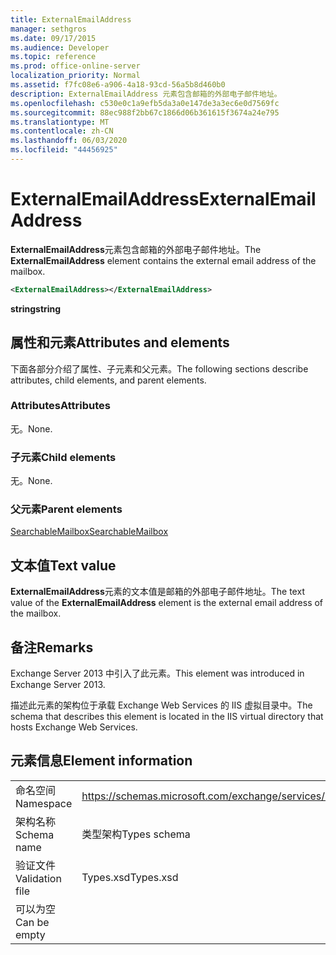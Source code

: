 ```yaml
---
title: ExternalEmailAddress
manager: sethgros
ms.date: 09/17/2015
ms.audience: Developer
ms.topic: reference
ms.prod: office-online-server
localization_priority: Normal
ms.assetid: f7fc08e6-a906-4a18-93cd-56a5b8d460b0
description: ExternalEmailAddress 元素包含邮箱的外部电子邮件地址。
ms.openlocfilehash: c530e0c1a9efb5da3a0e147de3a3ec6e0d7569fc
ms.sourcegitcommit: 88ec988f2bb67c1866d06b361615f3674a24e795
ms.translationtype: MT
ms.contentlocale: zh-CN
ms.lasthandoff: 06/03/2020
ms.locfileid: "44456925"
---
```

# <a name="externalemailaddress"></a><span data-ttu-id="d865a-103">ExternalEmailAddress</span><span class="sxs-lookup"><span data-stu-id="d865a-103">ExternalEmailAddress</span></span>

<span data-ttu-id="d865a-104">**ExternalEmailAddress**元素包含邮箱的外部电子邮件地址。</span><span class="sxs-lookup"><span data-stu-id="d865a-104">The **ExternalEmailAddress** element contains the external email address of the mailbox.</span></span> 
  
```XML
<ExternalEmailAddress></ExternalEmailAddress>
```

<span data-ttu-id="d865a-105">**string**</span><span class="sxs-lookup"><span data-stu-id="d865a-105">**string**</span></span>

## <a name="attributes-and-elements"></a><span data-ttu-id="d865a-106">属性和元素</span><span class="sxs-lookup"><span data-stu-id="d865a-106">Attributes and elements</span></span>

<span data-ttu-id="d865a-107">下面各部分介绍了属性、子元素和父元素。</span><span class="sxs-lookup"><span data-stu-id="d865a-107">The following sections describe attributes, child elements, and parent elements.</span></span>
  
### <a name="attributes"></a><span data-ttu-id="d865a-108">Attributes</span><span class="sxs-lookup"><span data-stu-id="d865a-108">Attributes</span></span>

<span data-ttu-id="d865a-109">无。</span><span class="sxs-lookup"><span data-stu-id="d865a-109">None.</span></span>
  
### <a name="child-elements"></a><span data-ttu-id="d865a-110">子元素</span><span class="sxs-lookup"><span data-stu-id="d865a-110">Child elements</span></span>

<span data-ttu-id="d865a-111">无。</span><span class="sxs-lookup"><span data-stu-id="d865a-111">None.</span></span>
  
### <a name="parent-elements"></a><span data-ttu-id="d865a-112">父元素</span><span class="sxs-lookup"><span data-stu-id="d865a-112">Parent elements</span></span>

[<span data-ttu-id="d865a-113">SearchableMailbox</span><span class="sxs-lookup"><span data-stu-id="d865a-113">SearchableMailbox</span></span>](searchablemailbox.md)
  
## <a name="text-value"></a><span data-ttu-id="d865a-114">文本值</span><span class="sxs-lookup"><span data-stu-id="d865a-114">Text value</span></span>

<span data-ttu-id="d865a-115">**ExternalEmailAddress**元素的文本值是邮箱的外部电子邮件地址。</span><span class="sxs-lookup"><span data-stu-id="d865a-115">The text value of the **ExternalEmailAddress** element is the external email address of the mailbox.</span></span> 
  
## <a name="remarks"></a><span data-ttu-id="d865a-116">备注</span><span class="sxs-lookup"><span data-stu-id="d865a-116">Remarks</span></span>

<span data-ttu-id="d865a-117">Exchange Server 2013 中引入了此元素。</span><span class="sxs-lookup"><span data-stu-id="d865a-117">This element was introduced in Exchange Server 2013.</span></span>
  
<span data-ttu-id="d865a-118">描述此元素的架构位于承载 Exchange Web Services 的 IIS 虚拟目录中。</span><span class="sxs-lookup"><span data-stu-id="d865a-118">The schema that describes this element is located in the IIS virtual directory that hosts Exchange Web Services.</span></span>
  
## <a name="element-information"></a><span data-ttu-id="d865a-119">元素信息</span><span class="sxs-lookup"><span data-stu-id="d865a-119">Element information</span></span>

|||
|:-----|:-----|
|<span data-ttu-id="d865a-120">命名空间</span><span class="sxs-lookup"><span data-stu-id="d865a-120">Namespace</span></span>  <br/> |https://schemas.microsoft.com/exchange/services/2006/types  <br/> |
|<span data-ttu-id="d865a-121">架构名称</span><span class="sxs-lookup"><span data-stu-id="d865a-121">Schema name</span></span>  <br/> |<span data-ttu-id="d865a-122">类型架构</span><span class="sxs-lookup"><span data-stu-id="d865a-122">Types schema</span></span>  <br/> |
|<span data-ttu-id="d865a-123">验证文件</span><span class="sxs-lookup"><span data-stu-id="d865a-123">Validation file</span></span>  <br/> |<span data-ttu-id="d865a-124">Types.xsd</span><span class="sxs-lookup"><span data-stu-id="d865a-124">Types.xsd</span></span>  <br/> |
|<span data-ttu-id="d865a-125">可以为空</span><span class="sxs-lookup"><span data-stu-id="d865a-125">Can be empty</span></span>  <br/> ||
   

